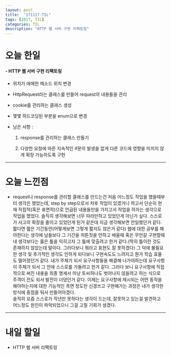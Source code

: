 ```yaml
---
layout: post
title:  "171117-TIL"
tags: [2017, TIL]
categories: TIL
description: "HTTP 웹 서버 구현 리팩토링"
---
```


오늘 한일
========

#### - HTTP 웹 서버 구현 리팩토링  

  - 위치가 애매한 메소드 위치 변경

  - HttpRequest라는 클래스를 만들어 request의 내용들을 관리

  - cookie를 관리하는 클래스 생성

  - 몇몇 하드코딩된 부분을 enum으로 변경

  - 남은 사항 :
    1. response를 관리하는 클래스 만들기

    2. 다양한 요청에 따른 지속적인 if문의 발생을 없게 다른 코드에 영향을 미치지 않게 확장 가능하도록 구현

---

오늘 느낀점
==========

- request나 response를 관리할 클래스를 만드는건 처음 어느정도 작업을 했을때부터 생각은 했었는데, step by step으로서 차후 작업이 있겠거니 하고서 단순히 현재 직접적(혹은 표면적)으로 언급된 내용들만을 가지고서 작업을 하자는 생각으로 작업을 했었다. 솔직히 생각해보면 너무 따라만하고 있었던게 아닌가 싶다. 스스로가 사고의 확장을 줄이고 있었던게 된거 같은데 지금 생각해보면 안일했던거 같다.  
짧다면 짧은 기간동안(어떻게보면 그렇게 짧지도 않은거 같다) 웹에 대한 공부를 해야한다는 생각에 남들보다 그 기간을 허튼짓을 안하고 배울때 혹은 무언갈 구현할때 내 생각보다는 옳은 틀을 익히고자 그 틀에 맞출려고 한거 같다.(딱히 틀이란 것도 존재하지 않았는데 말이다. 그러다보니 뭐라고 표현도 잘 못하겠다) 그 덕에 불필요한 생각 및 추가적인 생각도 안하게 되다보니 구현속도도 느려지고 뭔가 학습 효율도 떨어졌던거 같다. 내가 주체가 되서 요구사항들을 해결해 나가야하는데 요구사항이 주체가 되서 그 안에 스스로를 가둘려고 한거 같다. 그러다 보니 요구사항에 직접적으로 써진 내용을 최종 명세서 마냥 토씨하나도 벗어나지 않을려고 하는 식으로 주객이 전도 되서 발전이 더뎠던거 같다. 이제는 요구사항에 제시되는 어떤 동작을 해야하는지에 대한 기능적인 측면 정도만 신경쓰고 구현해가는 과정은 내가 생각한 방식에 중점을 둬서 만들어야겠다.  
솔직히 요즘 스스로가 작년만 못하다는 생각이 드는데, 잘못하고 있는걸 발견하고 어느정도 원인이 파악되었으니 그걸 고칠 기회가 생겼다.  

---

내일 할일
=========

- HTTP 웹 서버 리팩토링
